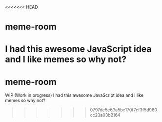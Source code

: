 <<<<<<< HEAD
# meme-room
I had this awesome JavaScript idea and I like memes so why not?
=======
# meme-room
WIP (Work in progress)
I had this awesome JavaScript idea and I like memes so why not?
>>>>>>> 0797de5e63a5be170f7cf3f5d960cc23a03b2164
